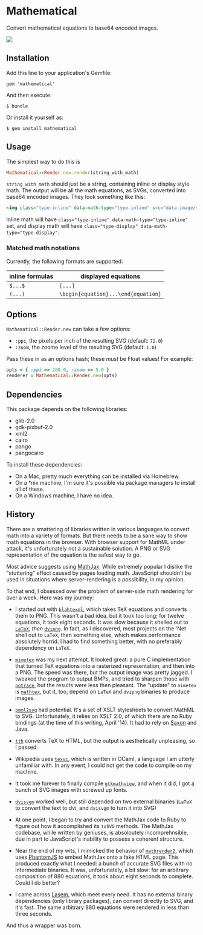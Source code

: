 # Mathematical

Convert mathematical equations to base64 encoded images.

![](https://i.imgur.com/JC7HT32.gif)

## Installation

Add this line to your application's Gemfile:

    gem 'mathematical'

And then execute:

    $ bundle

Or install it yourself as:

    $ gem install mathematical

## Usage

The simplest way to do this is

``` ruby
Mathematical::Render.new.render(string_with_math)
```

`string_with_math` should just be a string, containing inline or display style math.
The output will be all the math equations, as SVGs, converted into base64 encoded images.
They look something like this:

``` html
<img class="type-inline" data-math-type="type-inline" src="data:image/svg+xml;base64,PHN2ZyB4bWxucz0iaHR0..."/>
```

Inline math will have `class="type-inline" data-math-type="type-inline"` set, and display math will have
`class="type-display" data-math-type="type-display"`.

### Matched math notations

Currently, the following formats are supported:

| inline formulas | displayed equations |
| ------------- |-------------|
| `$...$`      | `[...]`
| `(...)`      | `\begin{equation}...\end{equation}`

## Options

`Mathematical::Render.new` can take a few options:

* `:ppi`, the pixels per inch of the resulting SVG (default: `72.0`)
* `:zoom`, the zoome level of the resulting SVG (default: `1.0`)

Pass these in as an options hash; these *must* be Float values! For example:

``` ruby
opts = { :ppi => 200.0, :zoom => 5.0 }
renderer = Mathematical::Render.new(opts)
```

## Dependencies

This package depends on the following libraries:

* glib-2.0
* gdk-pixbuf-2.0
* xml2
* cairo
* pango
* pangocairo

To install these dependencies:

* On a Mac, pretty much everything can be installed via Homebrew.
* On a *nix machine, I'm sure it's possible via package managers to install all of these.
* On a Windows machine, I have no idea.

## History

There are a smattering of libraries written in various languages to convert math
into a variety of formats. But there needs to be a sane way to show math
equations in the browser. With browser support for MathML under attack, it's
unfortunately not a sustainable solution. A PNG or SVG representation of the
equation is the safest way to go.

Most advice suggests using [MathJax](http://www.mathjax.org/). While extremely popular
I dislike the "stuttering" effect caused by pages loading math. JavaScript
shouldn't be used in situations where server-rendering is a possibility, in my opinion.

To that end, I obsessed over the problem of server-side math rendering for over a
week. Here was my journey:

* I started out with [`blahtexml`](https://github.com/gvanas/blahtexml), which takes
TeX equations and converts them to PNG. This wasn't a bad idea, but it took too long;
for twelve equations, it took eight seconds. It was slow because it shelled out
to [`LaTeX`](http://www.latex-project.org/), *then* [`dvipng`](http://www.nongnu.org/dvipng/).
  In fact, as I discovered, most projects on the 'Net shell out to `LaTeX`, then
something else, which makes performance absolutely horrid. I had to find something
better, with no preferably dependency on `LaTeX`.

* [`mimetex`](http://www.forkosh.com/mimetex.html) was my next attempt. It looked
great: a pure C implementation that turned TeX equations into a rasterized representation,
and then into a PNG. The speed was there, but the output image was pretty jagged.
I tweaked the program to output BMPs, and tried to sharpen those with [`potrace`](http://potrace.sourceforge.net/),
but the results were less then pleasant. The "update" to `mimetex` is [`mathtex`](http://www.forkosh.com/mathtex.html),
but it, too, depend on `LaTeX` and `dvipng` binaries to produce images.

* [`pmml2svg`](http://pmml2svg.sourceforge.net/) had potential. It's a set of
XSLT stylesheets to convert MathML to SVG. Unfortunately, it relies on XSLT 2.0,
of which there are no Ruby bindings (at the time of this writing, April '14). It
had to rely on [Saxon](http://saxon.sourceforge.net/) and Java.

* [`tth`](http://hutchinson.belmont.ma.us/tth/) converts TeX to HTML, but the
output is aesthetically unpleasing, so I passed.

* Wikipedia uses [`texvc`](https://github.com/dlitz/texvc), which is written in OCaml,
a language I am utterly unfamiliar with. In any event, I could not get the code
to compile on my machine.

* It took me forever to finally compile [`gtkmathview`](https://github.com/khaledhosny/gtkmathview),
and when it did, I got a bunch of SVG images with screwed up fonts.

* [`dvisvgm`](http://dvisvgm.sourceforge.net/) worked well, but still depended
on two external binaries (`LaTeX` to convert the text to dvi, and `dvisvgm` to turn
it into SVG)

* At one point, I began to try and convert the MathJax code to Ruby to figure out
how it accomplished its `toSVG` methods. The MathJax codebase, while written by
geniuses, is absoloutely incomprehnsible, due in part to JavaScript's inability
to possess a coherent structure.

* Near the end of my wits, I mimicked the behavior of [`mathrender2`](https://github.com/quipper/mathrender2),
which uses [PhantomJS](http://phantomjs.org/) to embed MathJax onto a fake
HTML page. This produced exactly what I needed: a bunch of accurate SVG files with
no intermediate binaries. It was, unfortunately, a bit slow: for an arbitrary
composition of 880 equations, it took about eight seconds to complete. Could I
do better?

* I came across [Lasem](https://wiki.gnome.org/action/show/Projects/Lasem?action=show&redirect=Lasem),
which meet every need. It has no external binary dependencies (only library packages),
can convert directly to SVG, and it's fast. The same arbitrary 880 equations were
rendered in less than three seconds.

And thus a wrapper was born.
